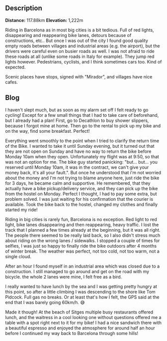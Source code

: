 ## Description

**Distance:** 117.88km
**Elevation:** 1,222m

Riding in Barcelona as in most big cities is a bit tedious. Full of red lights, disappearing and reappearing bike lanes, detours because of constructions, etc.. But once I was out of the city I found good quality empty roads between villages and industrial areas (e.g. the airport), but the drivers were careful even on busier roads as well. I was not afraid to ride these roads at all (unlike some roads in Italy for example).
They jump red lights however. Pedestrians, cyclists, and I think sometimes cars too. Kind of expected.

Scenic places have stops, signed with "Mirador", and villages have nice cafes.

## Blog
I haven't slept much, but as soon as my alarm set off I felt ready to go cycling!
Except for a few small things that I had to take care of beforehand, but I already had a plan! First, go to Decathlon to buy shower slippers, because I forgot mine at home. Then go to the rental to pick up my bike and on the way, find some breakfast. Perfect!

Everything went smoothly to the point when I tried to clarify the return time of the Bike. I wanted to take it until Sunday evening, but it turned out that they are not open on Sunday and have no way to return the bike before Monday 10am when they open. Unfortunately my flight was at 9:50, so that was not an option for me. The bike guy started panicking: "but... but... you reserved until Monday 10am, it was in the contract, we can't give your money back, it's all your fault.". But once he understood that i'm not worried about the money and I'm not trying to blame anyone here, just ride the bike for 3 days, he became calm and supportive. He remembered, that they actually have a bike pickup/delivery service, and they can pick up the bike from the hostel on Monday. Perfect I thought, I had to pay some extra, but problem solved. I was just waiting for his confirmation that the courier is available. Took the bike back to the hostel, changed my clothes and finally started my ride!

Riding in big cities is rarely fun, Barcelona is no exception. Red light to red light, bike lanes disappearing and then reappearing, heavy traffic. I lost the track that I planned a few times already at the beginning, but it was all right. The people there seemed to be really laid back, so I also didn't stress much about riding on the wrong lanes / sidewalks. I stopped a couple of times for selfies, I was just so happy to finally ride the bike outdoors after 4 months of winter break. The weather was perfect, not too cold, not too warm, not a single cloud.

After an hour I found myself in an industrial area which was closed due to a construction. I still managed to go around and get on the road with my bicycle. the whole 2 lanes were mine, I felt free as a bird.

I really wanted to have lunch by the sea and I was getting pretty hungry at this point, so after a little climbing I was descending to the shore like Tom Pidcock. Full gas no breaks. Or at least that's how I felt, the GPS said at the end that I was barely going 60km/h. :sweat_smile:

Made it though! At the beach of Sitges multiple busy restaurants offered lunch, and the waitress in a cool looking one without questions offered me a table with a spot right next to it for my bike! I had a nice sandwich there with a beautiful espresso and enjoyed the atmosphere for around half an hour before I continued my way back to Barcelona through some hills!


